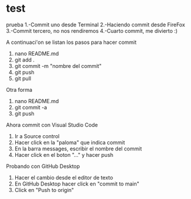 # test
prueba
1.-Commit uno desde Terminal
2.-Haciendo commit desde FireFox
3.-Commit tercero, no nos rendiremos
4.-Cuarto commit, me divierto :)

A continuaci\'on se listan los pasos para hacer commit
 1. nano README.md
 2. git add .
 3. git commit -m "nombre del commit"
 4. git push
 5. git pull

Otra forma
 1. nano README.md
 2. git commit -a 
 3. git push
  
Ahora commit con Visual Studio Code 
1. Ir a Source control
2. Hacer click en la "paloma" que indica commit
3. En la barra messages, escribir el nombre del commit
4. Hacer click en el boton "..." y hacer push

Probando con GitHub Desktop
1. Hacer el cambio desde el editor de texto
2. En GitHub Desktop hacer click en "commit to main"
3. Click en "Push to origin"

